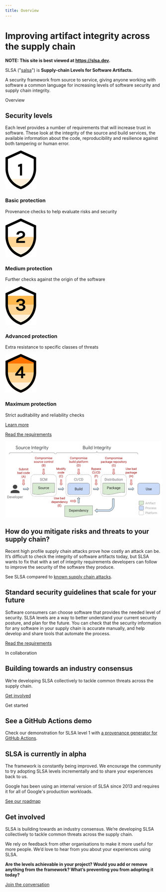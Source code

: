 ```yaml
---
title: Overview
---
```

# Improving artifact integrity across the supply chain

<!--{% if false %}-->

**NOTE: This site is best viewed at https://slsa.dev.**

<!--{% endif %}-->

<span class="subtitle">

SLSA ("[salsa](https://www.google.com/search?q=how+to+pronounce+salsa)") is **Supply-chain Levels for Software Artifacts.**

A security framework from source to service, giving anyone working with software a common language for increasing levels of software security and supply chain integrity.

</span>

<!-- Levels overview -->
<section class="breakout">

<div class="wrapper">
<span class="subtitle flushed">Overview</span>

## Security levels

Each level provides a number of requirements that will increase trust in software. These look at the integrity of the source and build services, the available information about the code, reproducibility and resilience against both tampering or human error.

<div class="level-icons m-b-l m-t-xl">

<div class="level">

<div class="level-badge">

![Level 1](images/levelBadge1.svg)

</div>

### Basic protection

Provenance checks to help evaluate risks and security

</div>

<div class="level">

<div class="level-badge">

![Level 2](images/levelBadge2.svg)

</div>

### Medium protection

Further checks against the origin of the software

</div>

<div class="level">

<div class="level-badge">

![Level 3](images/levelBadge3.svg)

</div>

### Advanced protection

Extra resistance to specific classes of threats

</div>
<div class="level">

<div class="level-badge">

![Level 4](images/levelBadge4.svg)

</div>

### Maximum protection

Strict auditability and reliability checks

</div>

</div>

<div class="buttons-horizontal">

<div class="pseudo-button">

[Learn more](levels.md)

</div>

<div class="pseudo-button">

[Read the requirements](requirements.md)

</div>

</div>

</div>

</section>

</section>

<!-- Supply chain diagram -->
<section class="content-block">

![Supply Chain Threats](images/supply-chain-threats.svg)

<section class="col-2">
<span>

## How do you mitigate risks and threats to your supply chain?

Recent high profile supply chain attacks prove how costly an attack can be. It’s difficult to check the integrity of software artifacts today, but SLSA wants to fix that with a set of integrity requirements developers can follow to improve the security of the software they produce.

See SLSA compared to [known supply chain attacks](levels.md#threats).

</span>
<span>

## Standard security guidelines that scale for your future

Software consumers can choose software that provides the needed level of security. SLSA levels are a way to better understand your current security posture, and plan for the future. You can check that the security information for any software in your supply chain is accurate manually, and help develop and share tools that automate the process.

<div class="pseudo-button">

[Read the requirements](requirements.md)

</div>

</span>

</section>
<!-- Future -->
<section class="breakout">

<div class="wrapper">
<span class="subtitle flushed">In collaboration</span>

## Building towards an industry consensus

We’re developing SLSA collectively to tackle common threats across the supply chain.

<div class="pseudo-button m-t-l">

[Get involved](getinvolved.md)

</div>

</div>

<div class="wrapper m-t-xl">
<span class="subtitle flushed">Get started</span>

## See a GitHub Actions demo

Check our demonstration for SLSA level 1 with [a provenance generator for GitHub Actions](https://github.com/slsa-framework/github-actions-demo).

</div>

</section>

<!-- Two column wrap-up -->
<section class="col-2 content-block">
<span>

## SLSA is currently in alpha

The framework is constantly being improved. We encourage the community to try adopting SLSA levels incrementally and to share your experiences back to us.

Google has been using an internal version of SLSA since 2013 and requires it for all of Google's production workloads.

<div class="pseudo-button m-t-l">

[See our roadmap](roadmap.md)

</div>
</span>

<span>

## Get involved

SLSA is building towards an industry consensus. We’re developing SLSA collectively to tackle common threats across the supply chain.

We rely on feedback from other organisations to make it more useful for more people. We’d love to hear from you about your experiences using SLSA.

**Are the levels achievable in your project? Would you add or remove anything from the framework? What’s preventing you from adopting it today?**

<div class="pseudo-button m-t-l">

[Join the conversation](getinvolved.md)

</div>

</span>
